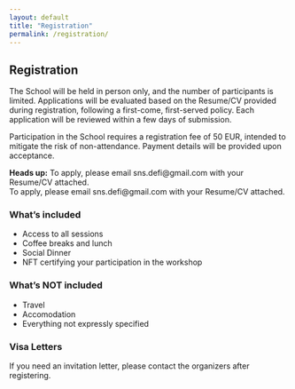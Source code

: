 ```yaml
---
layout: default
title: "Registration"
permalink: /registration/
---
```


<h2 class="section-title">Registration</h2>
<p>The School will be held in person only, and the number of participants is limited.
  Applications will be evaluated based on the Resume/CV provided during registration, following a first-come, first-served policy. Each application will be reviewed within a few days of submission.</p>
  
<p>Participation in the School requires a registration fee of 50 EUR, intended to mitigate the risk of non-attendance. Payment details will be provided upon acceptance.</p>

<div class="alert alert-info" role="alert">
  <strong>Heads up:</strong> To apply, please email sns.defi@gmail.com with your Resume/CV attached.
</div>

<div class="alert alert-info" role="alert">
  To apply, please email sns.defi@gmail.com with your Resume/CV attached.
</div>

<h3 class="mt-4">What’s included</h3>
<ul>
  <li>Access to all sessions</li>
  <li>Coffee breaks and lunch</li>
  <li>Social Dinner</li>
  <li>NFT certifying your participation in the workshop</li>
</ul>

<h3 class="mt-4">What’s NOT included</h3>
<ul>
  <li>Travel</li>
  <li>Accomodation</li>
  <li>Everything not expressly specified</li>
</ul>

<h3>Visa Letters</h3>
<p>If you need an invitation letter, please contact the organizers after registering.</p>
